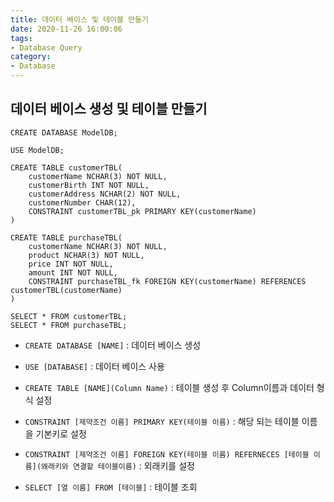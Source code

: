 ```yaml
---
title: 데이터 베이스 및 테이블 만들기
date: 2020-11-26 16:00:06
tags:
- Database Query
category:
- Database
---
```


## 데이터 베이스 생성 및 테이블 만들기

```
CREATE DATABASE ModelDB;

USE ModelDB;

CREATE TABLE customerTBL(
	customerName NCHAR(3) NOT NULL,
	customerBirth INT NOT NULL,
	customerAddress NCHAR(2) NOT NULL,
	customerNumber CHAR(12),
	CONSTRAINT customerTBL_pk PRIMARY KEY(customerName) 
)

CREATE TABLE purchaseTBL(
	customerName NCHAR(3) NOT NULL,
	product NCHAR(3) NOT NULL,
	price INT NOT NULL,
	amount INT NOT NULL,
	CONSTRAINT purchaseTBL_fk FOREIGN KEY(customerName) REFERENCES customerTBL(customerName)
)

SELECT * FROM customerTBL;
SELECT * FROM purchaseTBL;

```

- `CREATE DATABASE [NAME]` : 데이터 베이스 생성
- `USE [DATABASE]` : 데이터 베이스 사용
- `CREATE TABLE [NAME](Column Name)` : 테이블 생성 후 Column이름과 데이터 형식 설정
- `CONSTRAINT [제약조건 이름] PRIMARY KEY(테이블 이름)` : 해당 되는 테이블 이름을 기본키로 설정
- `CONSTRAINT [제약조건 이름] FOREIGN KEY(테이블 이름) REFERNECES [테이블 이름](왜래키와 연결할 테이블이름)` : 외래키를 설정

- `SELECT [열 이름] FROM [테이블]` : 테이블 조회

